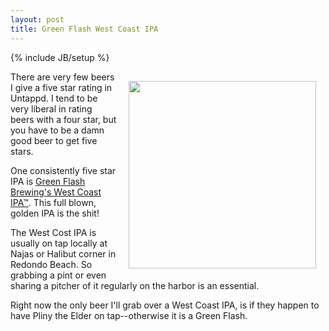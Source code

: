 ```yaml
---
layout: post
title: Green Flash West Coast IPA
---
```


{% include JB/setup %}

<p><a href="http://www.greenflashbrew.com/our-beers.php" target="_blank"><img src="https://s3.amazonaws.com/kinlane-productions/ipa-evangelist/green-flash-west-coast-ipa-poster.png" width="300" style="padding: 15px;" align="right" /></a></p>
<p>There are very few beers I give a five star rating in Untappd.  I tend to be very liberal in rating beers with a four star, but you have to be a damn good beer to get five stars.</p>
<p>One consistently five star IPA is <a href="http://www.greenflashbrew.com/our-beers.php" target="_blank">Green Flash Brewing's West Coast IPA™</a>.  This full blown, golden IPA is the shit!</p>
<p>The West Cost IPA is usually on tap locally at Najas or Halibut corner in Redondo Beach.  So grabbing a pint or even sharing a pitcher of it regularly on the harbor is an essential.</p>
<p>Right now the only beer I'll grab over a West Coast IPA, is if they happen to have Pliny the Elder on tap--otherwise it is a Green Flash.</p>
